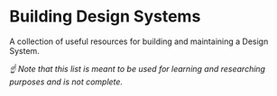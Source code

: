 # Building Design Systems

A collection of useful resources for building and maintaining a Design System.

_☝ Note that this list is meant to be used for learning and researching purposes and is not complete._
